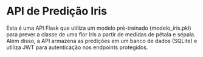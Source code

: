 # API de Predição Iris

Esta é uma API Flask que utiliza um modelo pré-treinado (modelo_iris.pkl) para prever a classe de uma flor Iris a partir de medidas de pétala e sépala. Além disso, a API armazena as predições em um banco de dados (SQLite) e utiliza JWT para autenticação nos endpoints protegidos.

 
 
